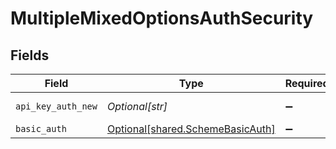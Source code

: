 # MultipleMixedOptionsAuthSecurity


## Fields

| Field                                                                          | Type                                                                           | Required                                                                       | Description                                                                    | Example                                                                        |
| ------------------------------------------------------------------------------ | ------------------------------------------------------------------------------ | ------------------------------------------------------------------------------ | ------------------------------------------------------------------------------ | ------------------------------------------------------------------------------ |
| `api_key_auth_new`                                                             | *Optional[str]*                                                                | :heavy_minus_sign:                                                             | N/A                                                                            | Token <YOUR_API_KEY>                                                           |
| `basic_auth`                                                                   | [Optional[shared.SchemeBasicAuth]](undefined/models/shared/schemebasicauth.md) | :heavy_minus_sign:                                                             | N/A                                                                            |                                                                                |